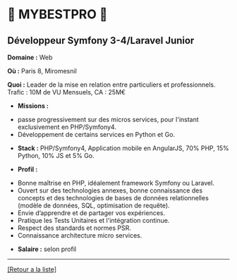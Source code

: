 # 👥 MYBESTPRO 👥

## Développeur Symfony 3-4/Laravel Junior

**Domaine :** Web

**Où :** Paris 8, Miromesnil

**Quoi :** Leader de la mise en relation entre particuliers et professionnels. Trafic : 10M de VU Mensuels, CA : 25M€

- **Missions :** 
* passe progressivement sur des micros services, pour l'instant exclusivement en PHP/Symfony4. 
* Développement de certains services en Python et Go.

- **Stack :** PHP/Symfony4, Application mobile en AngularJS, 70% PHP, 15% Python, 10% JS et 5% Go.

- **Profil :** 

* Bonne maîtrise en PHP, idéalement framework Symfony ou Laravel.
* Ouvert sur des technologies annexes, bonne connaissance des concepts et des technologies de bases de données relationnelles (modèle de données, SQL, optimisation de requête). 
* Envie d’apprendre et de partager vos expériences. 
* Pratique les Tests Unitaires et l'intégration continue. 
* Respect des standards et normes PSR. 
* Connaissance architecture micro services.

- **Salaire :** selon profil

----
<a href="https://github.com/jlondiche/job-board-php/blob/master/00README.md">[Retour a la liste]</a>